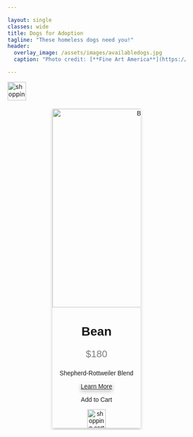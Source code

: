 ```yaml
---

layout: single
classes: wide
title: Dogs for Adoption
tagline: "These homeless dogs need you!"
header:
  overlay_image: /assets/images/availabledogs.jpg
  caption: "Photo credit: [**Fine Art America**](https://fineartamerica.com/featured/various-dogs-horizontal-web-banner-susan-schmitz.html)"

---
```

<a href="https://haeryny.github.io/teamteam/shoppingcart/"><img src="https://cdn-icons-png.flaticon.com/512/70/70021.png" alt="shopping cart" style="width:42px;height:42px;"></a>

<div class="row">
  <div class="column">
  <div class="card">
    <img src="https://www.dogbreedinfo.com/images31/ShepweilerGermanShepherdRottweilerMixedBreedDogMarshall2HalfYearsOld1.jpg" alt="Bean" width="400" height="450">
    <h1>Bean</h1>
    <p class="price">$180</p>
    <p>Shepherd-Rottweiler Blend</p>
    <a href="https://haeryny.github.io/teamteam/doginfo/" class="card button">Learn More</a>
    <p> Add to Cart </p>
      <a href="https://haeryny.github.io/teamteam/shoppingcart/"><img src="https://cdn-icons-png.flaticon.com/512/70/70021.png" alt="shopping cart" style="width:42px;height:42px;"></a>
    </div>
    </div>
</div>

<style>
    * {
        box-sizing: border-box;
    }

    .row {
        display: center;
    }

    .column {
        flex: 33.33%;
        padding: 5px;
    }

    h1 {
        text-align: center;
    }

    h3 {
        text-align: center;
    }
    .card {
        box-shadow: 0 4px 8px 0 rgba(0, 0, 0, 0.2);
        max-width: 200px;
        margin: auto;
        text-align: center;
        font-family: arial;
    }

    .price {
        color: grey;
        font-size: 22px;
    }

    .card button {
        border: none;
        outline: 0;
        padding: 12px;
        color: white;
        background-color: #006400;
        text-align: center;
        cursor: pointer;
        width: 80%;
        font-size: 18px;
    }

    .card button:hover {
        
    }
</style>